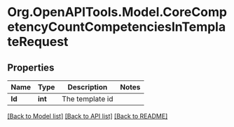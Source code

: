 # Org.OpenAPITools.Model.CoreCompetencyCountCompetenciesInTemplateRequest

## Properties

Name | Type | Description | Notes
------------ | ------------- | ------------- | -------------
**Id** | **int** | The template id | 

[[Back to Model list]](../README.md#documentation-for-models) [[Back to API list]](../README.md#documentation-for-api-endpoints) [[Back to README]](../README.md)

